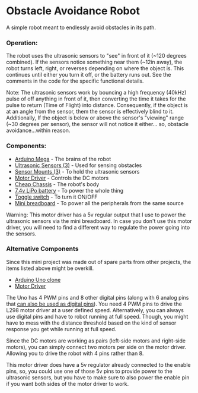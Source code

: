 # Obstacle Avoidance Robot
A simple robot meant to endlessly avoid obstacles in its path.
### Operation:
The robot uses the ultrasonic sensors to "see" in front of it (~120 degrees combined). If the sensors notice something near them (~12in away), the robot turns left, 
right, or reverses depending on where the object is. This continues until either you turn it off, or the battery runs out. See the comments in the code for the specific functional details.

Note: The ultrasonic sensors work by bouncing a high frequency (40kHz) pulse of off anything in front of it, then converting the time it takes for the pulse to return (Time of Flight) 
into distance. Consequently, if the object is at an angle from the sensor, them the sensor is effectively blind to it. Additionally, If the object is below or above the sensor's "viewing" range 
(~30 degrees per sensor), the sensor will not notice it either... so, obstacle avoidance...within reason.
### Components:
* [Arduino Mega](https://store.arduino.cc/usa/arduino-mega-2560-rev3) - The brains of the robot
* [Ultrasonic Sensors (3)](https://www.sparkfun.com/products/13959) - Used for sensing obstacles
* [Sensor Mounts (3)](https://www.amazon.com/gp/product/B01FDGU0GY/ref=oh_aui_detailpage_o01_s00?ie=UTF8&psc=1) - To hold the ultrasonic sensors
* [Motor Driver](https://www.amazon.com/gp/product/B017FZF42G/ref=oh_aui_detailpage_o03_s00?ie=UTF8&psc=1) - Controls the DC motors
* [Cheap Chassis](https://www.amazon.com/DAGU-HI-TECH-ELECTRONICS-DG008-Chassis/dp/B00B88F66Q/ref=sr_1_1?ie=UTF8&qid=1519367387&sr=8-1&keywords=DAGU+HI-TECH+ELECTRONICS+DG008) - The robot's body
* [7.4v LiPo battery](https://www.amazon.com/gp/product/B00HVQORR8/ref=oh_aui_detailpage_o08_s01?ie=UTF8&psc=1) - To power the whole thing
* [Toggle switch](https://www.amazon.com/SPST-Subminiature-Toggle-Switch-handle/dp/B0193XU2GQ/ref=sr_1_10?s=industrial&ie=UTF8&qid=1519367646&sr=1-10&keywords=spst+toggle+switch) - To turn it ON/OFF
* [Mini breadboard](https://www.amazon.com/Elegoo-6PCS-tie-points-Breadboard-Arduino/dp/B01EV6SBXQ/ref=sr_1_3?s=industrial&ie=UTF8&qid=1519370264&sr=1-3&keywords=mini+breadboard) - To power all the peripherals from the same source

Warning: This motor driver has a 5v regular output that I use to power the ultrasonic sensors via the mini breadboard. In case you don't use this motor driver, you will need to find a different way to regulate the power
going into the sensors.
### Alternative Components
Since this mini project was made out of spare parts from other projects, the items listed above might be overkill.
* [Arduino Uno clone](https://www.amazon.com/Elegoo-EL-CB-001-ATmega328P-ATMEGA16U2-Arduino/dp/B01EWOE0UU/ref=sr_1_3?s=industrial&ie=UTF8&qid=1519370502&sr=1-3&keywords=Arduino+uno) 
* [Motor Driver](https://www.amazon.com/Qunqi-Controller-Module-Stepper-Arduino/dp/B014KMHSW6/ref=sr_1_2?s=industrial&ie=UTF8&qid=1519370602&sr=1-2&keywords=l298n) 

The Uno has 4 PWM pins and 8 other digital pins (along with 6 analog pins that [can also be used as digital pins](https://www.arduino.cc/en/Tutorial/AnalogInputPins)). 
You need 4 PWM pins to drive the L298 motor driver at a user defined speed. Alternatively, you can always use digital pins and have to robot running at full speed. 
Though, you might have to mess with the distance threshold based on the kind of sensor response you get while running at full speed.

Since the DC motors are working as pairs (left-side motors and right-side motors), you can simply connect two motors per side on the motor driver. Allowing you to 
drive the robot with 4 pins rather than 8. 

This motor driver does have a 5v regulator already connected to the enable pins, so, you could use one of those 5v pins to provide power to the ultrasonic sensors, but you have to make sure 
to also power the enable pin if you want both sides of the motor driver to work. 